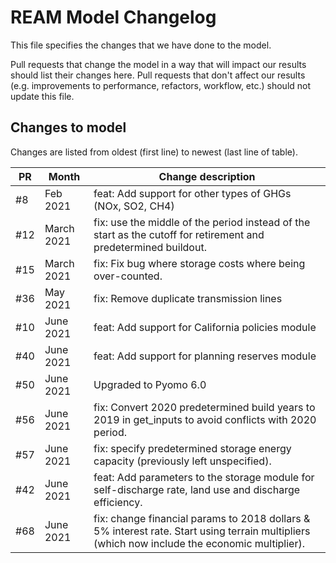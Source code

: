 # REAM Model Changelog

This file specifies the changes that we have done to the model.

Pull requests that change the model in a way that will impact our
results should list their changes here. Pull requests that don't affect our results 
(e.g. improvements to performance, refactors, workflow, etc.) should not
update this file.

## Changes to model

Changes are listed from oldest (first line) to newest (last line of table).

| PR | Month | Change description |
| ---- | --- | ---------------------|
| #8 | Feb 2021 | feat: Add support for other types of GHGs (NOx, SO2, CH4) |
| #12 | March 2021 |fix: use the middle of the period instead of the start as the cutoff for retirement and predetermined buildout. |
| #15 | March 2021 |fix: Fix bug where storage costs where being over-counted. |
| #36 | May 2021 |fix: Remove duplicate transmission lines |
| #10 | June 2021 | feat: Add support for California policies module |
| #40  | June 2021 | feat: Add support for planning reserves module |
| #50 | June 2021 | Upgraded to Pyomo 6.0 |
| #56 | June 2021 | fix: Convert 2020 predetermined build years to 2019 in get_inputs to avoid conflicts with 2020 period. |
| #57 | June 2021 | fix: specify predetermined storage energy capacity (previously left unspecified). |
| #42 | June 2021| feat: Add parameters to the storage module for self-discharge rate, land use and discharge efficiency. |
| #68 | June 2021 | fix: change financial params to 2018 dollars & 5% interest rate. Start using terrain multipliers (which now include the economic multiplier). |